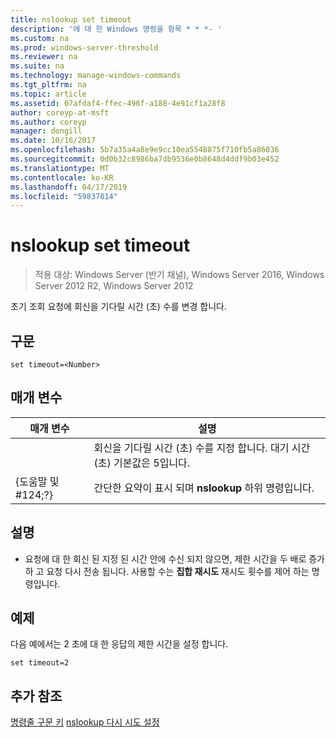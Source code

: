 ```yaml
---
title: nslookup set timeout
description: '에 대 한 Windows 명령을 항목 * * *- '
ms.custom: na
ms.prod: windows-server-threshold
ms.reviewer: na
ms.suite: na
ms.technology: manage-windows-commands
ms.tgt_pltfrm: na
ms.topic: article
ms.assetid: 07afdaf4-ffec-496f-a188-4e91cf1a28f8
author: coreyp-at-msft
ms.author: coreyp
manager: dongill
ms.date: 10/16/2017
ms.openlocfilehash: 5b7a35a4a8e9e9cc10ea5548875f710fb5a86036
ms.sourcegitcommit: 0d0b32c8986ba7db9536e0b8648d4ddf9b03e452
ms.translationtype: MT
ms.contentlocale: ko-KR
ms.lasthandoff: 04/17/2019
ms.locfileid: "59837814"
---
```

# <a name="nslookup-set-timeout"></a>nslookup set timeout

>적용 대상: Windows Server (반기 채널), Windows Server 2016, Windows Server 2012 R2, Windows Server 2012

초기 조회 요청에 회신을 기다릴 시간 (초) 수를 변경 합니다.
## <a name="syntax"></a>구문
```
set timeout=<Number>
```
## <a name="parameters"></a>매개 변수
|매개 변수|설명|
|-------|--------|
|<Number>|회신을 기다릴 시간 (초) 수를 지정 합니다. 대기 시간 (초) 기본값은 5입니다.|
|{도움말 및 #124;?}|간단한 요약이 표시 되며 **nslookup** 하위 명령입니다.|
## <a name="remarks"></a>설명
-   요청에 대 한 회신 된 지정 된 시간 안에 수신 되지 않으면, 제한 시간을 두 배로 증가 하 고 요청 다시 전송 됩니다. 사용할 수는 **집합 재시도** 재시도 횟수를 제어 하는 명령입니다.
## <a name="BKMK_examples"></a>예제
다음 예에서는 2 초에 대 한 응답의 제한 시간을 설정 합니다.
```
set timeout=2
```
## <a name="additional-references"></a>추가 참조
[명령줄 구문 키](command-line-syntax-key.md)
[nslookup 다시 시도 설정](nslookup-set-retry.md)
